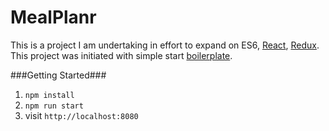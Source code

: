 # MealPlanr

This is a project I am undertaking in effort to expand on ES6, [React](https://github.com/facebook/react), [Redux](https://github.com/reactjs/redux). This project was initiated with simple start [boilerplate](https://github.com/StephenGrider/ReactStarter/releases).

###Getting Started###

1. `npm install`
2. `npm run start`
3. visit `http://localhost:8080`